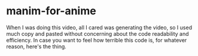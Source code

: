 # manim-for-anime
When I was doing this video, all I cared was generating the video, so I used much copy and pasted without concerning about the code readability and efficiency.
In case you want to feel how terrible this code is, for whatever reason, here's the thing.
